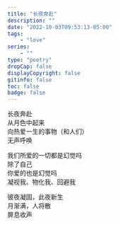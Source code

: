 ```yaml
---
title: "长夜奔赴"
description: ""
date: "2022-10-03T09:53:13-05:00"
tags: 
    - "love"
series: 
    - ""
type: "poetry"
dropCap: false
displayCopyright: false
gitinfo: false
toc: false
badge: false
---
```

长夜奔赴  
从月色中起来  
向热爱一生的事物（和人们）  
无声呼唤  

我们所爱的一切都是幻觉吗  
除了自己  
你爱的也是幻觉吗  
凝视我、物化我、回避我  

彼夜凝固，此夜新生  
月渐满，人将散  
屏息收声  
